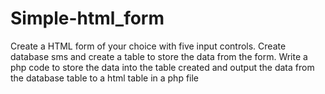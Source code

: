 # Simple-html_form
Create a HTML form of your choice  with  five input controls. Create  database sms  and create a table to store the data from the form.  Write a php code to store the data into the table created and output the data from the database table to a html table in a  php file
